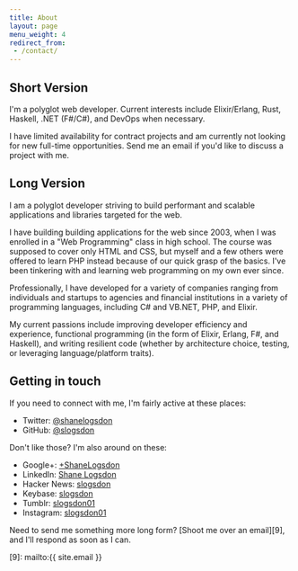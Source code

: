 ```yaml
---
title: About
layout: page
menu_weight: 4
redirect_from:
 - /contact/
---
```

## Short Version

I'm a polyglot web developer. Current interests include Elixir/Erlang, Rust, Haskell, .NET (F#/C#), and DevOps when necessary.

I have limited availability for contract projects and am currently not looking for new full-time opportunities. Send me an email if you'd like to discuss a project with me.

## Long Version

I am a polyglot developer striving to build performant and scalable applications and libraries targeted for the web.

I have building building applications for the web since 2003, when I was enrolled in a "Web Programming" class in high school. The course was supposed to cover only HTML and CSS, but myself and a few others were offered to learn PHP instead because of our quick grasp of the basics. I've been tinkering with and learning web programming on my own ever since.

Professionally, I have developed for a variety of companies ranging from individuals and startups to agencies and financial institutions in a variety of programming languages, including C# and VB.NET, PHP, and Elixir.

My current passions include improving developer efficiency and experience, functional programming (in the form of Elixir, Erlang, F#, and Haskell), and writing resilient code (whether by architecture choice, testing, or leveraging language/platform traits).

## Getting in touch

If you need to connect with me, I'm fairly active at these places:

  * Twitter: [@shanelogsdon][1]
  * GitHub: [@slogsdon][2]

Don't like those? I'm also around on these:

  * Google+: [+ShaneLogsdon][3]
  * LinkedIn: [Shane Logsdon][4]
  * Hacker News: [slogsdon][5]
  * Keybase: [slogsdon][6]
  * Tumblr: [slogsdon01][7]
  * Instagram: [slogsdon01][8]

Need to send me something more long form? [Shoot me over an email][9], and I'll respond as soon as I can.

 [1]: https://twitter.com/shanelogsdon "Shane Logsdon on Twitter"
 [2]: https://github.com/slogsdon "Shane Logsdon on GitHub"
 [3]: https://plus.google.com/+ShaneLogsdon "Shane Logsdon on Google+"
 [4]: https://www.linkedin.com/in/shanelogsdon "Shane Logsdon on LinkedIn"
 [5]: https://news.ycombinator.com/user?id=slogsdon "Shane Logsdon on Hacker News"
 [6]: https://keybase.io/slogsdon "Shane Logsdon on Keybase"
 [7]: http://slogsdon01.tumblr.com "Shane Logsdon on Tumblr"
 [8]: http://instagram.com/slogsdon01 "Shane Logsdon on Instagram"
 [9]: mailto:{{ site.email }}
